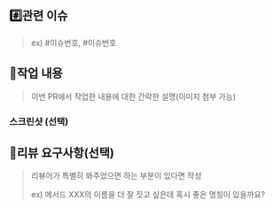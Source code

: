 ## #️⃣관련 이슈

> ex) #이슈번호, #이슈번호

## 📝작업 내용

> 이번 PR에서 작업한 내용에 대한 간략한 설명(이미지 첨부 가능)

### 스크린샷 (선택)

## 💬리뷰 요구사항(선택)

> 리뷰어가 특별히 봐주었으면 하는 부분이 있다면 작성
>
> ex) 메서드 XXX의 이름을 더 잘 짓고 싶은데 혹시 좋은 명칭이 있을까요?
